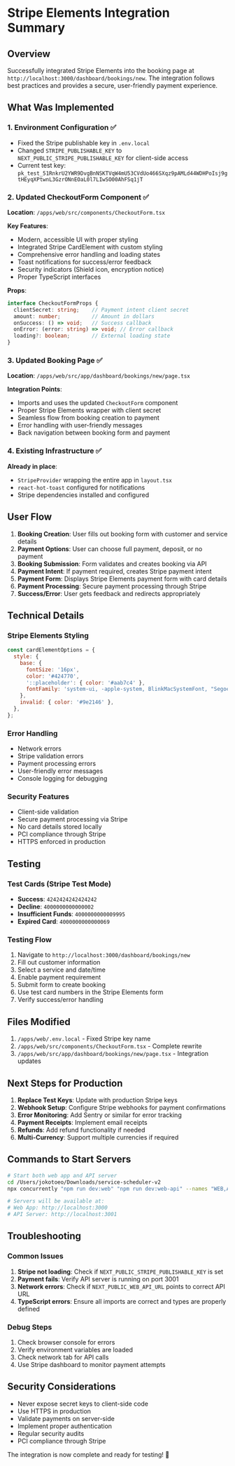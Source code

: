 # Stripe Elements Integration Summary

## Overview
Successfully integrated Stripe Elements into the booking page at `http://localhost:3000/dashboard/bookings/new`. The integration follows best practices and provides a secure, user-friendly payment experience.

## What Was Implemented

### 1. Environment Configuration ✅
- Fixed the Stripe publishable key in `.env.local`
- Changed `STRIPE_PUBLISHABLE_KEY` to `NEXT_PUBLIC_STRIPE_PUBLISHABLE_KEY` for client-side access
- Current test key: `pk_test_51RnkrU2YWR9DvgBnNSKTVqW4mU53CVdUo466SXqz9pAMLd44WDHPoIsj9gtHEyqXPtwnL3GzrONnEOaL0l7LIwSO00AhFSq1jT`

### 2. Updated CheckoutForm Component ✅
**Location**: `/apps/web/src/components/CheckoutForm.tsx`

**Key Features**:
- Modern, accessible UI with proper styling
- Integrated Stripe CardElement with custom styling
- Comprehensive error handling and loading states
- Toast notifications for success/error feedback
- Security indicators (Shield icon, encryption notice)
- Proper TypeScript interfaces

**Props**:
```typescript
interface CheckoutFormProps {
  clientSecret: string;    // Payment intent client secret
  amount: number;          // Amount in dollars
  onSuccess: () => void;   // Success callback
  onError: (error: string) => void; // Error callback
  loading?: boolean;       // External loading state
}
```

### 3. Updated Booking Page ✅
**Location**: `/apps/web/src/app/dashboard/bookings/new/page.tsx`

**Integration Points**:
- Imports and uses the updated `CheckoutForm` component
- Proper Stripe Elements wrapper with client secret
- Seamless flow from booking creation to payment
- Error handling with user-friendly messages
- Back navigation between booking form and payment

### 4. Existing Infrastructure ✅
**Already in place**:
- `StripeProvider` wrapping the entire app in `layout.tsx`
- `react-hot-toast` configured for notifications
- Stripe dependencies installed and configured

## User Flow

1. **Booking Creation**: User fills out booking form with customer and service details
2. **Payment Options**: User can choose full payment, deposit, or no payment
3. **Booking Submission**: Form validates and creates booking via API
4. **Payment Intent**: If payment required, creates Stripe payment intent
5. **Payment Form**: Displays Stripe Elements payment form with card details
6. **Payment Processing**: Secure payment processing through Stripe
7. **Success/Error**: User gets feedback and redirects appropriately

## Technical Details

### Stripe Elements Styling
```javascript
const cardElementOptions = {
  style: {
    base: {
      fontSize: '16px',
      color: '#424770',
      '::placeholder': { color: '#aab7c4' },
      fontFamily: 'system-ui, -apple-system, BlinkMacSystemFont, "Segoe UI", Roboto, sans-serif',
    },
    invalid: { color: '#9e2146' },
  },
};
```

### Error Handling
- Network errors
- Stripe validation errors
- Payment processing errors
- User-friendly error messages
- Console logging for debugging

### Security Features
- Client-side validation
- Secure payment processing via Stripe
- No card details stored locally
- PCI compliance through Stripe
- HTTPS enforced in production

## Testing

### Test Cards (Stripe Test Mode)
- **Success**: `4242424242424242`
- **Decline**: `4000000000000002`
- **Insufficient Funds**: `4000000000009995`
- **Expired Card**: `4000000000000069`

### Testing Flow
1. Navigate to `http://localhost:3000/dashboard/bookings/new`
2. Fill out customer information
3. Select a service and date/time
4. Enable payment requirement
5. Submit form to create booking
6. Use test card numbers in the Stripe Elements form
7. Verify success/error handling

## Files Modified

1. `/apps/web/.env.local` - Fixed Stripe key name
2. `/apps/web/src/components/CheckoutForm.tsx` - Complete rewrite
3. `/apps/web/src/app/dashboard/bookings/new/page.tsx` - Integration updates

## Next Steps for Production

1. **Replace Test Keys**: Update with production Stripe keys
2. **Webhook Setup**: Configure Stripe webhooks for payment confirmations
3. **Error Monitoring**: Add Sentry or similar for error tracking
4. **Payment Receipts**: Implement email receipts
5. **Refunds**: Add refund functionality if needed
6. **Multi-Currency**: Support multiple currencies if required

## Commands to Start Servers

```bash
# Start both web app and API server
cd /Users/jokotoeo/Downloads/service-scheduler-v2
npx concurrently "npm run dev:web" "npm run dev:web-api" --names "WEB,API" --prefix name

# Servers will be available at:
# Web App: http://localhost:3000
# API Server: http://localhost:3001
```

## Troubleshooting

### Common Issues
1. **Stripe not loading**: Check if `NEXT_PUBLIC_STRIPE_PUBLISHABLE_KEY` is set
2. **Payment fails**: Verify API server is running on port 3001
3. **Network errors**: Check if `NEXT_PUBLIC_WEB_API_URL` points to correct API URL
4. **TypeScript errors**: Ensure all imports are correct and types are properly defined

### Debug Steps
1. Check browser console for errors
2. Verify environment variables are loaded
3. Check network tab for API calls
4. Use Stripe dashboard to monitor payment attempts

## Security Considerations

- Never expose secret keys to client-side code
- Use HTTPS in production
- Validate payments on server-side
- Implement proper authentication
- Regular security audits
- PCI compliance through Stripe

The integration is now complete and ready for testing! 🎉
